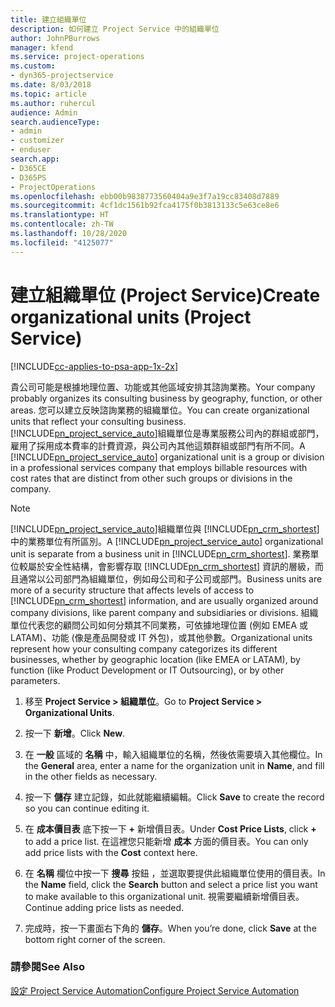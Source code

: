 ```yaml
---
title: 建立組織單位
description: 如何建立 Project Service 中的組織單位
author: JohnPBurrows
manager: kfend
ms.service: project-operations
ms.custom:
- dyn365-projectservice
ms.date: 8/03/2018
ms.topic: article
ms.author: ruhercul
audience: Admin
search.audienceType:
- admin
- customizer
- enduser
search.app:
- D365CE
- D365PS
- ProjectOperations
ms.openlocfilehash: ebb00b9838773560404a9e3f7a19cc83408d7889
ms.sourcegitcommit: 4cf1dc1561b92fca4175f0b3813133c5e63ce8e6
ms.translationtype: HT
ms.contentlocale: zh-TW
ms.lasthandoff: 10/28/2020
ms.locfileid: "4125077"
---
```

# <a name="create-organizational-units-project-service"></a><span data-ttu-id="5704b-103">建立組織單位 (Project Service)</span><span class="sxs-lookup"><span data-stu-id="5704b-103">Create organizational units (Project Service)</span></span>

[!INCLUDE[cc-applies-to-psa-app-1x-2x](../includes/cc-applies-to-psa-app-1x-2x.md)]

<span data-ttu-id="5704b-104">貴公司可能是根據地理位置、功能或其他區域安排其諮詢業務。</span><span class="sxs-lookup"><span data-stu-id="5704b-104">Your company probably organizes its consulting business by geography, function, or other areas.</span></span> <span data-ttu-id="5704b-105">您可以建立反映諮詢業務的組織單位。</span><span class="sxs-lookup"><span data-stu-id="5704b-105">You can create organizational units that reflect your consulting business.</span></span> <span data-ttu-id="5704b-106">[!INCLUDE[pn_project_service_auto](../includes/pn-project-service-auto.md)]組織單位是專業服務公司內的群組或部門，雇用了採用成本費率的計費資源，與公司內其他這類群組或部門有所不同。</span><span class="sxs-lookup"><span data-stu-id="5704b-106">A [!INCLUDE[pn_project_service_auto](../includes/pn-project-service-auto.md)] organizational unit is a group or division in a professional services company that employs billable resources with cost rates that are distinct from other such groups or divisions in the company.</span></span>  
  
> [!NOTE]
>  <span data-ttu-id="5704b-107">[!INCLUDE[pn_project_service_auto](../includes/pn-project-service-auto.md)]組織單位與 [!INCLUDE[pn_crm_shortest](../includes/pn-crm-shortest.md)] 中的業務單位有所區別。</span><span class="sxs-lookup"><span data-stu-id="5704b-107">A [!INCLUDE[pn_project_service_auto](../includes/pn-project-service-auto.md)] organizational unit is separate from a business unit in [!INCLUDE[pn_crm_shortest](../includes/pn-crm-shortest.md)].</span></span> <span data-ttu-id="5704b-108">業務單位較屬於安全性結構，會影響存取 [!INCLUDE[pn_crm_shortest](../includes/pn-crm-shortest.md)] 資訊的層級，而且通常以公司部門為組織單位，例如母公司和子公司或部門。</span><span class="sxs-lookup"><span data-stu-id="5704b-108">Business units are more of a security structure that affects levels of access to [!INCLUDE[pn_crm_shortest](../includes/pn-crm-shortest.md)] information, and are usually organized around company divisions, like parent company and subsidiaries or divisions.</span></span> <span data-ttu-id="5704b-109">組織單位代表您的顧問公司如何分類其不同業務，可依據地理位置 (例如 EMEA 或 LATAM)、功能 (像是產品開發或 IT 外包)，或其他參數。</span><span class="sxs-lookup"><span data-stu-id="5704b-109">Organizational units represent how your consulting company categorizes its different businesses, whether by geographic location (like EMEA or LATAM), by function (like Product Development or IT Outsourcing), or by other parameters.</span></span>  
  
1.  <span data-ttu-id="5704b-110">移至 **Project Service > 組織單位**。</span><span class="sxs-lookup"><span data-stu-id="5704b-110">Go to **Project Service > Organizational Units**.</span></span>  
  
2.  <span data-ttu-id="5704b-111">按一下 **新增**。</span><span class="sxs-lookup"><span data-stu-id="5704b-111">Click **New**.</span></span>  
  
3.  <span data-ttu-id="5704b-112">在 **一般** 區域的 **名稱** 中，輸入組織單位的名稱，然後依需要填入其他欄位。</span><span class="sxs-lookup"><span data-stu-id="5704b-112">In the **General** area, enter a name for the organization unit in **Name**, and fill in the other fields as necessary.</span></span>  
  
4.  <span data-ttu-id="5704b-113">按一下 **儲存** 建立記錄，如此就能繼續編輯。</span><span class="sxs-lookup"><span data-stu-id="5704b-113">Click **Save** to create the record so you can continue editing it.</span></span>  
  
5.  <span data-ttu-id="5704b-114">在 **成本價目表** 底下按一下 **+** 新增價目表。</span><span class="sxs-lookup"><span data-stu-id="5704b-114">Under **Cost Price Lists**, click **+** to add a price list.</span></span> <span data-ttu-id="5704b-115">在這裡您只能新增 **成本** 方面的價目表。</span><span class="sxs-lookup"><span data-stu-id="5704b-115">You can only add price lists with the **Cost** context here.</span></span>  
  
6.  <span data-ttu-id="5704b-116">在 **名稱** 欄位中按一下 **搜尋** 按鈕 ，並選取要提供此組織單位使用的價目表。</span><span class="sxs-lookup"><span data-stu-id="5704b-116">In the **Name** field, click the **Search** button and select a price list you want to make available to this organizational unit.</span></span> <span data-ttu-id="5704b-117">視需要繼續新增價目表。</span><span class="sxs-lookup"><span data-stu-id="5704b-117">Continue adding price lists as needed.</span></span>  
  
7.  <span data-ttu-id="5704b-118">完成時，按一下畫面右下角的 **儲存**。</span><span class="sxs-lookup"><span data-stu-id="5704b-118">When you’re done, click **Save** at the bottom right corner of the screen.</span></span>  
  
### <a name="see-also"></a><span data-ttu-id="5704b-119">請參閱</span><span class="sxs-lookup"><span data-stu-id="5704b-119">See Also</span></span>  
 [<span data-ttu-id="5704b-120">設定 Project Service Automation</span><span class="sxs-lookup"><span data-stu-id="5704b-120">Configure Project Service Automation</span></span>](../psa/configure.md)
